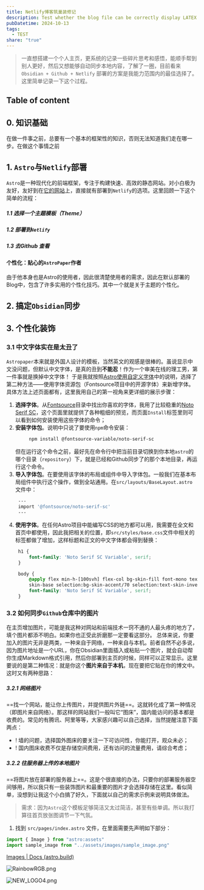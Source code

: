 ```yaml
---
title: Netlify博客筑巢装修记
description: Test whether the blog file can be correctly display LATEX
pubDatetime: 2024-10-13
tags:
  - TEST
share: "true"
---
```

> 一直想搭建一个个人主页，更系统的记录一些碎片思考和感悟，能顺手帮到别人更好，然后又想能够自动同步本地内容，了解了一圈，目前看来`Obsidian + Github + Netlify` 部署的方案是我能力范围内的最佳选择了。这里简单记录一下这个过程。

## Table of content


## 0. 知识基础
在做一件事之前，总要有一个基本的框架性的知识，否则无法知道我们走在哪一步。在做这个事情之前

## 1. `Astro`与`Netlify`部署
`Astro`是一种现代化的前端框架，专注于构建快速、高效的静态网站。对小白极为友好，友好到在[它的网站](https://astro.build/)上，直接就有部署到`Netlify`的选项。这里回顾一下这个简单的流程：
##### 1.1 **选择一个主题模板（Theme）**

##### 1.2 **部署到`Netlify`**

##### 1.3 **去Github 查看**


#### **个性化：贴心的`AstroPaper`作者**
由于他本身也是Astro的使用者，因此很清楚使用者的需求，因此在默认部署的Blog中，包含了许多实用的个性化技巧。其中一个就是关于主题的个性化。


## 2. 搞定`Obsidian`同步

## 3. 个性化装饰
### 3.1 **中文字体实在是太丑了**
`Astropaper`本来就是外国人设计的模板，当然英文的观感是很棒的。虽说显示中文没问题，但默认中文字体，是真的丑到**不能忍**！作为一个审美在线的理工男，第一件事就是换掉中文字体！
于是我就按照[Astro使用自定义字体](https://docs.astro.build/zh-cn/guides/fonts/)中的说明，选择了第二种方法——使用字体资源包（Fontsource项目中的开源字体）来新增字体。具体方法上述页面都有，这里我用自己的第一视角来更详细的展示步骤：
1. **选择字体**。从[Fontsource](https://fontsource.org/)目录中找出你喜欢的字体，我用了比较稳重的[Noto Serif SC](https://fontsource.org/fonts/noto-serif-sc)，这个页面里就提供了各种粗细的预览，而页面`Install`标签里则可以看到如何安装使用这些字体的命令；
2. **安装字体包**。说明中只说了要使用`npm`命令安装：
   ```bash
		npm install @fontsource-variable/noto-serif-sc
	```
	但在运行这个命令之前，最好先在命令行中把当前目录切换到你本地`astro`的哪个目录（`repository`）下，就是已经和Github同步了的那个本地目录，再运行这个命令。
3. **导入字体包**。在要使用该字体的布局或组件中导入字体包。一般我们在基本布局组件中执行这个操作，做到全站通用。在`src/layouts/BaseLayout.astro`文件中：
   ``` bash
	---
	import '@fontsource/noto-serif-sc'
	---
	```
4. **使用字体**。在任何Astro项目中能编写CSS的地方都可以用，我需要在全文和首页中都使用，因此我把相关的位置，即`src/styles/base.css`文件中相关的标签都做了增加，这样标题和正文的中文字体都会得到替换：
   ```css
    h1 {
		font-family: 'Noto Serif SC Variable', serif;
	}

	body {
	    @apply flex min-h-[100svh] flex-col bg-skin-fill font-mono text
	    skin-base selection:bg-skin-accent/70 selection:text-skin-inverted;
	    font-family: 'Noto Serif SC Variable', serif;
	}

	```   

### 3.2 **如何同步`Github`仓库中的图片**
在主页增加图片，可能是我这种对网站和前端技术一窍不通的人最头疼的地方了，填个图片都添不明白。如果你也正受此折磨那一定要看这部分。
总体来说，你要加入的图片无非是两类，一种来自于网络，一种来自与本机。前者自然不必多说，因为图片地址是一个URL，你在Obsidian里面插入或粘贴一个图片，就会自动帮你生成Markdown格式引用，然后你部署到主页的时候，同样可以正常显示。这里要说的是第二种情况：就是你这个**图片来自于本机**，现在要把它贴在你的博文中。这时又有两种思路：
##### 3.2.1 **网络图片**
==找一个网站，能让你上传图片，并提供图片外链==。这就转化成了第一种情况（即图片来自网络）。那这样的网站我们一般叫它“图床”，国内能访问的基本都是收费的。常见的有腾讯、阿里等等，大家感兴趣可以自己选择，当然提醒注意下面两点：
- ! 墙的问题，选择国外图床的要关注一下可访问性，你能打开，观众未必；
- ! 国内图床收费不仅是存储空间费用，还有访问的流量费用，请综合考虑；
##### 3.2.2 **往服务器上传的本地图片**
==将图片放在部署的服务器上==。这是个很直接的办法，只要你的部署服务器空间够用，所以我只有一些装饰图片和最重要的图片才会选择存储在这里。看似简单，没想到让我这个小白搞了好久，下面就以自己的需求示例来说明具体做法。
> 需求：因为`Astro`这个模板足够简洁又太过简洁，甚至有些单调。所以我打算往首页放张图调节一下气氛。
1. 找到 `src/pages/index.astro` 文件，在里面需要先声明如下部分：
```javascript
import { Image } from "astro:assets"
import sample_image from "../assets/images/sample_image.png"
```

[Images | Docs (astro.build)](https://docs.astro.build/en/guides/images/)


![RainbowRGB.png](https://s2.loli.net/2024/10/13/lZd4DLRnJ8cwCAX.png)

![NEW_LOGO4.png](https://s2.loli.net/2024/10/13/gxFdE3c16U4IwAn.png)
